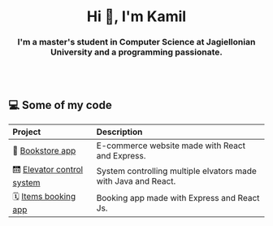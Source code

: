<h1 align="center">Hi 👋, I'm Kamil</h1>
<h3 align="center">I'm a master's student in Computer Science at Jagiellonian University and a programming passionate.</h3>
<br>
<br>

## 💻 Some of my code    
|**Project**|**Description**|    
|:----------|:----|
| 📕 [Bookstore app](https://github.com/rabarbar15/books.com) | E-commerce website made with React and Express. |
| 🛗 [Elevator control system](https://github.com/rabarbar15/elevators-system) | System controlling multiple elvators made with Java and React. |    
| 🗓️ [Items booking app](https://github.com/rabarbar15/items-booking-app) | Booking app made with Express and React Js. | 



<!--
**rabarbar15/rabarbar15** is a ✨ _special_ ✨ repository because its `README.md` (this file) appears on your GitHub profile.

Here are some ideas to get you started:

- 🔭 I’m currently working on ...
- 🌱 I’m currently learning ...
- 👯 I’m looking to collaborate on ...
- 🤔 I’m looking for help with ...
- 💬 Ask me about ...
- 📫 How to reach me: ...
- 😄 Pronouns: ...
- ⚡ Fun fact: ...
-->

